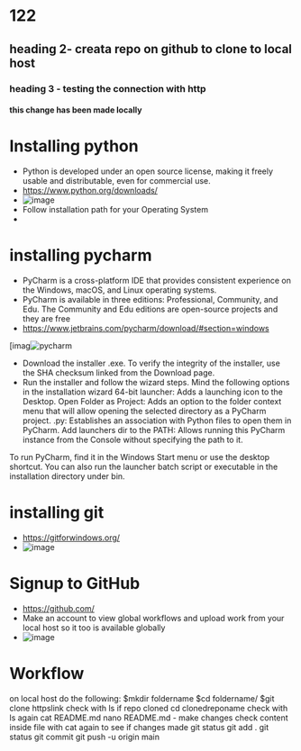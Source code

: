 # 122

## heading 2- creata repo on github to clone to local host 
### heading 3 - testing the connection with http 

#### this change has been made locally 

# Installing python
- Python is developed under an open source license, making it freely usable and distributable, even for commercial use. 
- https://www.python.org/downloads/
- ![image](https://user-images.githubusercontent.com/104793540/181721132-100b0042-ca03-4eb5-9ad5-5b9015ea2dc5.png)
- Follow installation path for your Operating System 
- 
# installing pycharm 
- PyCharm is a cross-platform IDE that provides consistent experience on the Windows, macOS, and Linux operating systems.
- PyCharm is available in three editions: Professional, Community, and Edu. The Community and Edu editions are open-source projects and they are free
- https://www.jetbrains.com/pycharm/download/#section=windows

[imag![pycharm](https://user-images.githubusercontent.com/104793540/181718158-d1351e9d-4441-4d0c-bc78-45709012c1a8.PNG)



- Download the installer .exe.
  To verify the integrity of the installer, use the SHA checksum linked from the Download page.
- Run the installer and follow the wizard steps.
    Mind the following options in the installation wizard
    64-bit launcher: Adds a launching icon to the Desktop.
    Open Folder as Project: Adds an option to the folder context menu that will allow opening the selected directory as a PyCharm project.
    .py: Establishes an association with Python files to open them in PyCharm.
    Add launchers dir to the PATH: Allows running this PyCharm instance from the Console without specifying the path to it.

To run PyCharm, find it in the Windows Start menu or use the desktop shortcut. You can also run the launcher batch script or executable in the installation directory under bin.


# installing git
- https://gitforwindows.org/
- ![image](https://user-images.githubusercontent.com/104793540/181721257-83018457-2540-4e03-a9fa-6997748f80fc.png)


# Signup to GitHub 
- https://github.com/
- Make an account to view global workflows and upload work from your local host so it too is available globally 
- ![image](https://user-images.githubusercontent.com/104793540/181722187-17232d33-41bb-4092-8e3c-f0c237dab97b.png)


# Workflow 
on local host do the following:
$mkdir foldername
$cd foldername/
$git clone httpslink
check with ls if repo cloned
cd clonedreponame
check with ls again 
cat README.md
nano README.md - make changes 
check content inside file with cat again to see if changes made 
git status 
git add .
git status 
git commit 
git push -u origin main 
